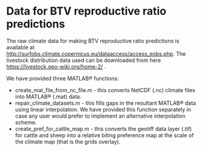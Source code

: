 # Data for BTV reproductive ratio predictions

The raw climate data for making BTV reproductive ratio predictions is available at http://surfobs.climate.copernicus.eu/dataaccess/access_eobs.php. The livestock distribution data used can be downloaded from here https://livestock.geo-wiki.org/home-2/ .

We have provided three MATLAB® functions:
* create_mat_file_from_nc_file.m - this converts NetCDF (.nc) climate files into MATLAB® (.mat) data.
* repair_climate_datasets.m - this fills gaps in the resultant MATLAB® data using linear interpolation. We have provided this function separately in case any user would prefer to implement an alternative interpolation scheme.
* create_pref_for_cattle_map.m - this converts the geotiff data layer (.tif) for cattle and sheep into a relative biting preference map at the scale of the climate map (that is the grids overlay).
